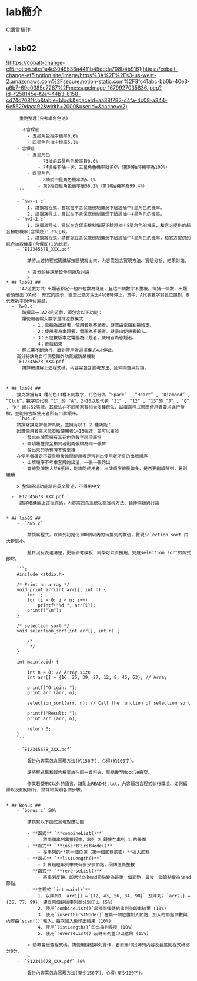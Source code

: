# lab簡介
C語言操作
* ## lab02 ##
![https://cobalt-change-ef5.notion.site/1a4e3049536a4411b45ddda708b4b916](https://cobalt-change-ef5.notion.site/image/https%3A%2F%2Fs3-us-west-2.amazonaws.com%2Fsecure.notion-static.com%2F3fc41abc-bb0b-40e3-a6b7-69c0385e7287%2FmessageImage_1679927035836.jpeg?id=f258145e-f2ef-44b3-8158-cd74c7081fcb&table=block&spaceId=aa38f782-c4fa-4c08-a344-6e5629daca92&width=2000&userId=&cache=v2)

```
     重點整理(只考慮角色池)
  
    - 不含保底
        - 五星角色抽中機率0.6%
        - 四星角色抽中機率5.1%
    - 含保底
        - 五星角色
            - 73抽前五星角色機率皆0.6%
            - 74後每多抽一次，五星角色機率就多6%（第90抽時機率為100%）
        - 四星角色
            - 8抽前四星角色機率為5.1%
            - 第9抽四星角色機率是56.2%（第10抽機率為99.4%）  
    ```

    - `hw2-1.c`
        1. 請撰寫程式，嘗試在不含保底機制情況下驗證抽中5星角色的機率。
        2. 請撰寫程式，嘗試在不含保底機制情況下驗證抽中4星角色的機率。
    - `hw2-2.c`
        1. 請撰寫程式，嘗試在含保底機制情況下驗證抽中5星角色的機率，和官方提供的綜合抽取機率(含保底)1.6%比較。
        2. 請撰寫程式，請嘗試在含保底機制情況下驗證抽中4星角色的機率，和官方提供的綜合抽取機率(含保底)13%比較。
    - `E12345678_XXX.pdf`
        
        請將上述的程式碼講解按題號寫出來，內容需包含實現方法、實驗分析、結果討論。
        
        > 高分的秘訣是延伸問題及討論
        >
* ## lab03 ##
  -  1A2遊戲方式:出題者給定一組四位數為謎底，且這四個數字不重複。每猜一個數，出題者須做出`XAYB` 形式的提示，直至出題方說出4A0B時停止。其中，A代表數字對且位置對，B代表數字對但位置錯。
  - `hw3.c`
    - 請撰寫一1A2B的遊戲，須包含以下功能：  
      讓使用者輸入數字選擇遊戲模式   
          - 1：電腦為出題者，使用者為答題者。謎底由電腦亂數給定。  
          - 2：使用者為出題者，電腦為答題者。謎底由使用者輸入。  
          - 3：五位數版本之電腦為出題者，使用者為答題者。  
          - 4：遊戲結束  
    - 程式需不斷執行，直到使用者選擇模式4才停止。  
    高分秘訣為自行開發額外功能或防呆機制
  - `E12345678_XXX.pdf`  
      請詳細講解上述程式碼，內容需包含實現方法、延伸問題與討論。


    
* ## lab04 ##
  - 撲克牌擁有4 種花色13種不同數字，花色分為 ”Spade” , “Heart” , “Diamond” , “Club”，數字從代表 "1" 的 "A"，2~10以及代表 "11" , "12" , "13"的 "J" , "Q" , "K" 總共52張牌，其玩法在不同國家有相當多種玩法，試撰寫程式因應使用者要求進行發牌，並能夠告訴使用者所有出牌順序。
  -  `hw4.c`
    請撰寫撲克牌發牌系統，並擁有以下 2 種功能：  
    因應使用者需求能發給使用者1~13張牌，並可以重發
      - 發出來牌需擁有其花色與數字兩項屬性
      - 兩項屬性完全相同者則兩張牌為同一張牌
      - 發出來的所有牌不得重複     
    在使用者確定不要重發後詢問使用者是否列出使用者所有的出牌順序
      - 出牌順序不考慮套牌的出法，一張一張的出
      - 當總發牌數大於6張時，能詢問使用者，出牌順序總量繁多，是否要繼續陳列，是則繼續
     
    > 整個系統功能請用英文敘述，不得用中文
    
  - `E12345678_XXX.pdf `   
     請詳細講解上述程式碼，內容需包含系統功能實現方法、延伸問題與討論

    
* ## lab05 ##
    -  `hw5.c`
    
        請撰寫程式，以陣列初始化100個以內的待排列的數值，實現selection sort 由大排到小。  
    
        題目沒有表達清楚，更新參考模板，同學可以直接用，完成selection_sort的函式即可。  
    
    ```c
    #include <stdio.h>
    
    /* Print an array */
    void print_arr(int arr[], int n) {
        int i;
        for (i = 0; i < n; i++)
            printf("%d ", arr[i]);
        printf("\n");
    }
    
    /* selection sort */
    void selection_sort(int arr[], int n) {
        
        /*
         */
    }
    
    int main(void) {
        
        int n = 8; // Array size
        int arr[] = {16, 25, 39, 27, 12, 8, 45, 63}; // Array
        
        printf("Origin: ");
        print_arr (arr, n);
    
        selection_sort(arr, n); // Call the function of selection sort
        
        printf("Result: ");
        print_arr (arr, n);
        
        return 0;
    }
    ```
    
    - `E12345678_XXX.pdf`
    
        報告內容需包含實現方法(約150字)、心得(約100字)。  

        請將程式碼和報告檔案放在同一資料夾，壓縮後至Moodle繳交。  

        作業若使用C以外的語言，請附上README.txt，內容須包含程式執行環境、如何編譯以及如何執行，請詳細說明各個步驟。

      
* ## Bonus ##
    - `bonus.c` 50%

        請撰寫以下函式實現對應功能：
        
        - **函式** `**combineList()**`
            - 將兩個串列串接起來，串列 2 鏈接在串列 1 的後面
        - **函式** `**insertFirstNode()**`
            - 在串列的**第一個位置（第一個節點前面）**插入節點
        - **函式** `**listLength()**`
            - 計算鏈結串列中共有多少個節點，回傳值為整數
        - **函式** `**reverseList()**`
            - 將串列反轉，即原先的head節點變為最後一個節點，最後一個節點變為head節點。
        - **主程式 `int main()`**
            1. 以陣列1 `arr1[] = {12, 43, 56, 34, 98}` 及陣列2 `arr2[] = {36, 77, 99}` 建立兩個鏈結串列並分別印出 (5%)
            2. 使用`combineList()`串接兩個鏈結串列並印出結果 (10%) 
            3. 使用`insertFirstNode()`在第一個位置加入節點，加入的節點個數與內容由`scanf()`輸入，每次加入後印出結果 (10%)
            4. 使用`listLength()`印出串列長度 (10%)   
            5. 使用`reverseList()`反轉串列並印出結果 (15%) 
        
        > 助教會檢查程式碼，請使用鏈結串列實作，若直接印出陣列內容及長度則程式碼部分0分。
        > 
    -  `E12345678_XXX.pdf` 50%
        
        報告內容需包含實現方法(至少150字)、心得(至少100字)。
